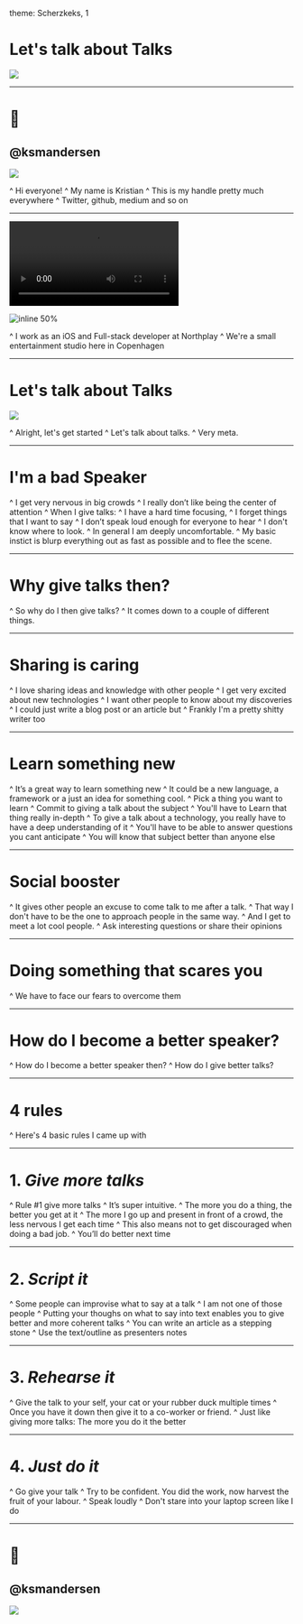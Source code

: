 theme: Scherzkeks, 1

# Let's talk about Talks

![](slides-cphfront.jpg)

---

# 👋
## @ksmandersen

![](slides-cphfront.jpg)

^ Hi everyone!
^ My name is Kristian
^ This is my handle pretty much everywhere
^ Twitter, github, medium and so on

---

![autoplay loop](slides-northplay-loop.mp4)

![inline 50%](slides-northplay-logo.png)

^ I work as an iOS and Full-stack developer at Northplay
^ We're a small entertainment studio here in Copenhagen

---

# Let's talk about Talks

![](slides-cphfront.jpg)

^ Alright, let's get started
^ Let's talk about talks.
^ Very meta.

---

# I'm a bad Speaker

^ I get very nervous in big crowds
^ I really don’t like being the center of attention
^ When I give talks:
^ I have a hard time focusing,
^ I forget things that I want to say
^ I don’t speak loud enough for everyone to hear
^ I don't know where to look.
^ In general I am deeply uncomfortable.
^ My basic instict is blurp everything out as fast as possible and to flee the scene.

---

# Why give talks then?

^ So why do I then give talks?
^ It comes down to a couple of different things.

---

# Sharing is caring

^ I love sharing ideas and knowledge with other people
^ I get very excited about new technologies
^ I want other people to know about my discoveries
^ I could just write a blog post or an article but
^ Frankly I'm a pretty shitty writer too

---

# Learn something new

^ It’s a great way to learn something new
^ It could be a new language, a framework or a just an idea for something cool.
^ Pick a thing you want to learn
^ Commit to giving a talk about the subject
^ You'll have to Learn that thing really in-depth
^ To give a talk about a technology, you really have to have a deep understanding of it
^ You'll have to be able to answer questions you cant anticipate
^ You will know that subject better than anyone else

---

# Social booster

^ It gives other people an excuse to come talk to me after a talk.
^ That way I don't have to be the one to approach people in the same way.
^ And I get to meet a lot cool people.
^ Ask interesting questions or share their opinions

---

# Doing something that scares you

^ We have to face our fears to overcome them

---

# How do I become a better speaker?

^ How do I become a better speaker then?
^ How do I give better talks?

---

# 4 rules

^ Here's 4 basic rules I came up with

---

# 1. *Give more talks*

^ Rule #1 give more talks
^ It’s super intuitive. 
^ The more you do a thing, the better you get at it
^ The more I go up and present in front of a crowd, the less nervous I get each time
^ This also means not to get discouraged when doing a bad job. 
^ You’ll do better next time

---

# 2. *Script it*

^ Some people can improvise what to say at a talk
^ I am not one of those people
^ Putting your thoughs on what to say into text enables you to give better and more coherent talks
^ You can write an article as a stepping stone
^ Use the text/outline as presenters notes

--- 

# 3. *Rehearse it*

^ Give the talk to your self, your cat or your rubber duck multiple times
^ Once you have it down then give it to a co-worker or friend.
^ Just like giving more talks: The more you do it the better

---

# 4. *Just do it*

^ Go give your talk
^ Try to be confident. You did the work, now harvest the fruit of your labour.
^ Speak loudly
^ Don't stare into your laptop screen like I do

---

# 👋
## @ksmandersen

![](slides-cphfront.jpg)

